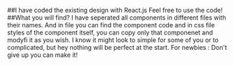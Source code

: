 ##I have coded the existing design with React.js
Feel free to use the code!
##What you will find?
I have seperated all components in different files with their names.
And in file you can find the component code and in css file styles of the component itself,
you can copy only that componenet and modyfi it as you wish. I know it might look to simple for some of you 
or to complicated, but hey nothing will be perfect at the start. For newbies : Don't give up you can make it!
